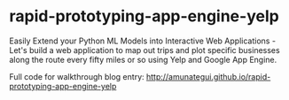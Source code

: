 # rapid-prototyping-app-engine-yelp

Easily Extend your Python ML Models into Interactive Web Applications - Let's build a web application to map out trips and plot specific businesses along the route every fifty miles or so using Yelp and Google App Engine.  

Full code for walkthrough blog entry: http://amunategui.github.io/rapid-prototyping-app-engine-yelp
